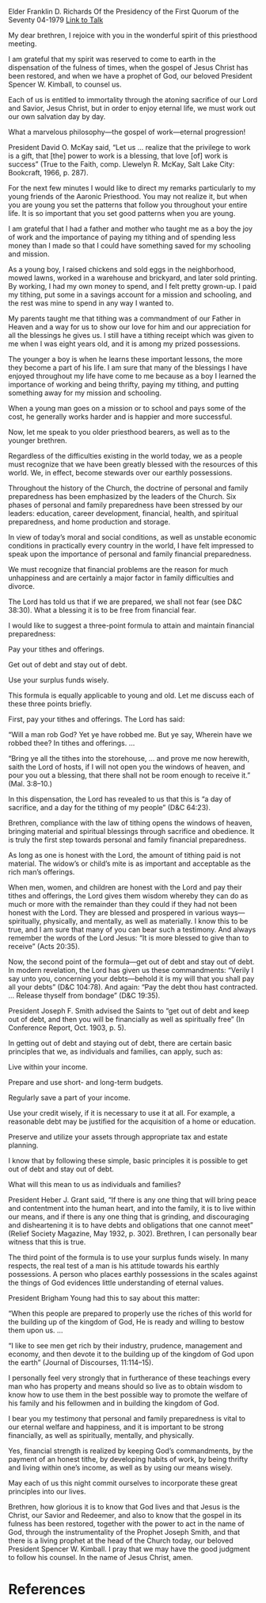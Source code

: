 Elder Franklin D. Richards
Of the Presidency of the First Quorum of the Seventy
04-1979
[Link to Talk](https://www.churchofjesuschrist.org/study/general-conference/1979/04/personal-and-family-financial-preparedness?lang=eng)

My dear brethren, I rejoice with you in the wonderful spirit of this priesthood meeting.

I am grateful that my spirit was reserved to come to earth in the dispensation of the fulness of times, when the gospel of Jesus Christ has been restored, and when we have a prophet of God, our beloved President Spencer W. Kimball, to counsel us.

Each of us is entitled to immortality through the atoning sacrifice of our Lord and Savior, Jesus Christ, but in order to enjoy eternal life, we must work out our own salvation day by day.

What a marvelous philosophy—the gospel of work—eternal progression!

President David O. McKay said, “Let us … realize that the privilege to work is a gift, that [the] power to work is a blessing, that love [of] work is success” (True to the Faith, comp. Llewelyn R. McKay, Salt Lake City: Bookcraft, 1966, p. 287).

For the next few minutes I would like to direct my remarks particularly to my young friends of the Aaronic Priesthood. You may not realize it, but when you are young you set the patterns that follow you throughout your entire life. It is so important that you set good patterns when you are young.

I am grateful that I had a father and mother who taught me as a boy the joy of work and the importance of paying my tithing and of spending less money than I made so that I could have something saved for my schooling and mission.

As a young boy, I raised chickens and sold eggs in the neighborhood, mowed lawns, worked in a warehouse and brickyard, and later sold printing. By working, I had my own money to spend, and I felt pretty grown-up. I paid my tithing, put some in a savings account for a mission and schooling, and the rest was mine to spend in any way I wanted to.

My parents taught me that tithing was a commandment of our Father in Heaven and a way for us to show our love for him and our appreciation for all the blessings he gives us. I still have a tithing receipt which was given to me when I was eight years old, and it is among my prized possessions.

The younger a boy is when he learns these important lessons, the more they become a part of his life. I am sure that many of the blessings I have enjoyed throughout my life have come to me because as a boy I learned the importance of working and being thrifty, paying my tithing, and putting something away for my mission and schooling.

When a young man goes on a mission or to school and pays some of the cost, he generally works harder and is happier and more successful.

Now, let me speak to you older priesthood bearers, as well as to the younger brethren.

Regardless of the difficulties existing in the world today, we as a people must recognize that we have been greatly blessed with the resources of this world. We, in effect, become stewards over our earthly possessions.

Throughout the history of the Church, the doctrine of personal and family preparedness has been emphasized by the leaders of the Church. Six phases of personal and family preparedness have been stressed by our leaders: education, career development, financial, health, and spiritual preparedness, and home production and storage.

In view of today’s moral and social conditions, as well as unstable economic conditions in practically every country in the world, I have felt impressed to speak upon the importance of personal and family financial preparedness.

We must recognize that financial problems are the reason for much unhappiness and are certainly a major factor in family difficulties and divorce.

The Lord has told us that if we are prepared, we shall not fear (see D&C 38:30). What a blessing it is to be free from financial fear.

I would like to suggest a three-point formula to attain and maintain financial preparedness:





Pay your tithes and offerings.





Get out of debt and stay out of debt.





Use your surplus funds wisely.





This formula is equally applicable to young and old. Let me discuss each of these three points briefly.

First, pay your tithes and offerings. The Lord has said:

“Will a man rob God? Yet ye have robbed me. But ye say, Wherein have we robbed thee? In tithes and offerings. …

“Bring ye all the tithes into the storehouse, … and prove me now herewith, saith the Lord of hosts, if I will not open you the windows of heaven, and pour you out a blessing, that there shall not be room enough to receive it.” (Mal. 3:8–10.)

In this dispensation, the Lord has revealed to us that this is “a day of sacrifice, and a day for the tithing of my people” (D&C 64:23).

Brethren, compliance with the law of tithing opens the windows of heaven, bringing material and spiritual blessings through sacrifice and obedience. It is truly the first step towards personal and family financial preparedness.

As long as one is honest with the Lord, the amount of tithing paid is not material. The widow’s or child’s mite is as important and acceptable as the rich man’s offerings.

When men, women, and children are honest with the Lord and pay their tithes and offerings, the Lord gives them wisdom whereby they can do as much or more with the remainder than they could if they had not been honest with the Lord. They are blessed and prospered in various ways—spiritually, physically, and mentally, as well as materially. I know this to be true, and I am sure that many of you can bear such a testimony. And always remember the words of the Lord Jesus: “It is more blessed to give than to receive” (Acts 20:35).

Now, the second point of the formula—get out of debt and stay out of debt. In modern revelation, the Lord has given us these commandments: “Verily I say unto you, concerning your debts—behold it is my will that you shall pay all your debts” (D&C 104:78). And again: “Pay the debt thou hast contracted. … Release thyself from bondage” (D&C 19:35).

President Joseph F. Smith advised the Saints to “get out of debt and keep out of debt, and then you will be financially as well as spiritually free” (In Conference Report, Oct. 1903, p. 5).

In getting out of debt and staying out of debt, there are certain basic principles that we, as individuals and families, can apply, such as:





Live within your income.





Prepare and use short- and long-term budgets.





Regularly save a part of your income.





Use your credit wisely, if it is necessary to use it at all. For example, a reasonable debt may be justified for the acquisition of a home or education.





Preserve and utilize your assets through appropriate tax and estate planning.





I know that by following these simple, basic principles it is possible to get out of debt and stay out of debt.

What will this mean to us as individuals and families?

President Heber J. Grant said, “If there is any one thing that will bring peace and contentment into the human heart, and into the family, it is to live within our means, and if there is any one thing that is grinding, and discouraging and disheartening it is to have debts and obligations that one cannot meet” (Relief Society Magazine, May 1932, p. 302). Brethren, I can personally bear witness that this is true.

The third point of the formula is to use your surplus funds wisely. In many respects, the real test of a man is his attitude towards his earthly possessions. A person who places earthly possessions in the scales against the things of God evidences little understanding of eternal values.

President Brigham Young had this to say about this matter:

“When this people are prepared to properly use the riches of this world for the building up of the kingdom of God, He is ready and willing to bestow them upon us. …

“I like to see men get rich by their industry, prudence, management and economy, and then devote it to the building up of the kingdom of God upon the earth” (Journal of Discourses, 11:114–15).

I personally feel very strongly that in furtherance of these teachings every man who has property and means should so live as to obtain wisdom to know how to use them in the best possible way to promote the welfare of his family and his fellowmen and in building the kingdom of God.

I bear you my testimony that personal and family preparedness is vital to our eternal welfare and happiness, and it is important to be strong financially, as well as spiritually, mentally, and physically.

Yes, financial strength is realized by keeping God’s commandments, by the payment of an honest tithe, by developing habits of work, by being thrifty and living within one’s income, as well as by using our means wisely.

May each of us this night commit ourselves to incorporate these great principles into our lives.

Brethren, how glorious it is to know that God lives and that Jesus is the Christ, our Savior and Redeemer, and also to know that the gospel in its fulness has been restored, together with the power to act in the name of God, through the instrumentality of the Prophet Joseph Smith, and that there is a living prophet at the head of the Church today, our beloved President Spencer W. Kimball. I pray that we may have the good judgment to follow his counsel. In the name of Jesus Christ, amen.

# References
